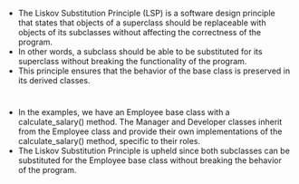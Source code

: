 - The Liskov Substitution Principle (LSP) is a software design principle that states that objects of a superclass should be replaceable
  with objects of its subclasses without affecting the correctness of the program.
- In other words, a subclass should be able to be substituted for its superclass without breaking the functionality of the program.
- This principle ensures that the behavior of the base class is preserved in its derived classes.

#
- In the examples, we have an Employee base class with a calculate_salary() method. The Manager and Developer classes inherit from the Employee class and
  provide their own implementations of the calculate_salary() method, specific to their roles.
- The Liskov Substitution Principle is upheld since both subclasses can be substituted for the Employee base class without breaking the behavior of the program.
